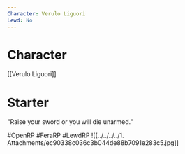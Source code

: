 ```yaml
---
Character: Verulo Liguori
Lewd: No
---
```

# Character
[[Verulo Liguori]]

# Starter
"Raise your sword or you will die unarmed."
  

#OpenRP #FeraRP #LewdRP 
![[../../../../1. Attachments/ec90338c036c3b044de88b7091e283c5.jpg]]